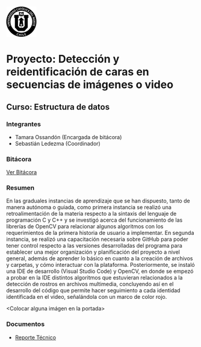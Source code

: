 ![UCN](docs/images/60x60-ucn-negro.png)


# Proyecto: Detección y reidentificación de caras en secuencias de imágenes o video
## Curso: Estructura de datos

### Integrantes

* Tamara Ossandón (Encargada de bitácora)
* Sebastián Ledezma (Coordinador)

### Bitácora

[Ver Bitácora](docs/BITACORA.md)

### Resumen

En las graduales instancias de aprendizaje que se han dispuesto, tanto de manera autónoma o guiada, como primera instancia se realizó una retroalimentación de la materia respecto a la sintaxis del lenguaje de programación C y C++ y se investigó acerca del funcionamiento de las librerías de OpenCV para relacionar algunos algoritmos con los requerimientos de la primera historia de usuario a implementar. En segunda instancia, se realizó una capacitación necesaria sobre GitHub para poder tener control respecto a las versiones desarrolladas del programa para establecer una mejor organización y planificación del proyecto a nivel general, además de aprender lo básico en cuanto a la creación de archivos y carpetas, y cómo interactuar con la plataforma. Posteriormente, se instaló una IDE de desarrollo (Visual Studio Code) y OpenCV, en donde se empezó a probar en la IDE distintos algoritmos que estuvieran relacionados a la detección de rostros en archivos multimedia, concluyendo así en el desarrollo del código que permite hacer seguimiento a cada identidad identificada en el video, señalándola con un marco de color rojo.

<Colocar alguna imágen en la portada>

### Documentos

* [Reporte Técnico](docs/README.md)



